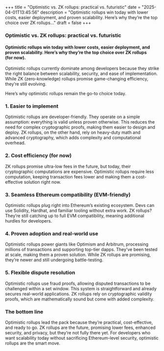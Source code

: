 +++
title = "Optimistic vs. ZK rollups: practical vs. futuristic"
date = "2025-04-01T13:45:56"
description = "Optimistic rollups win today with lower costs, easier deployment, and proven scalability. Here’s why they’re the top choice over ZK rollups…"
draft = false
+++

### Optimistic vs. ZK rollups: practical vs. futuristic


#### Optimistic rollups win today with lower costs, easier deployment, and proven scalability. Here’s why they’re the top choice over ZK rollups (for now).


Optimistic rollups currently dominate among developers because they strike the right balance between scalability, security, and ease of implementation. While ZK (zero-knowledge) rollups promise game-changing efficiency, they’re still evolving.


Here’s why optimistic rollups remain the go-to choice today.


### 1. Easier to implement


Optimistic rollups are developer-friendly. They operate on a simple assumption: everything is valid unless proven otherwise. This reduces the need for complex cryptographic proofs, making them easier to design and deploy. ZK rollups, on the other hand, rely on heavy-duty math and advanced cryptography, which adds complexity and computational overhead.


### 2. Cost efficiency (for now)


ZK rollups promise ultra-low fees in the future, but today, their cryptographic computations are expensive. Optimistic rollups require less computation, keeping transaction fees lower and making them a cost-effective solution right now.


### 3. Seamless Ethereum compatibility (EVM-friendly)


Optimistic rollups plug right into Ethereum’s existing ecosystem. Devs can use Solidity, Hardhat, and familiar tooling without extra work. ZK rollups? They’re still catching up to full EVM compatibility, meaning additional hurdles for developers.


### 4. Proven adoption and real-world use


Optimistic rollups power giants like Optimism and Arbitrum, processing millions of transactions and supporting top-tier dapps. They’ve been tested at scale, making them a proven solution. While ZK rollups are promising, they’re newer and still undergoing battle-testing.


### 5. Flexible dispute resolution


Optimistic rollups use fraud proofs, allowing disputed transactions to be challenged within a set window. This system is straightforward and already secures real-world applications. ZK rollups rely on cryptographic validity proofs, which are mathematically sound but come with added complexity.


### The bottom line


Optimistic rollups lead the pack because they’re practical, cost-effective, and ready to go. ZK rollups are the future, promising lower fees, enhanced security, and privacy, but they’re not fully there yet. For developers who want scalability today without sacrificing Ethereum-level security, optimistic rollups are the smart move.
